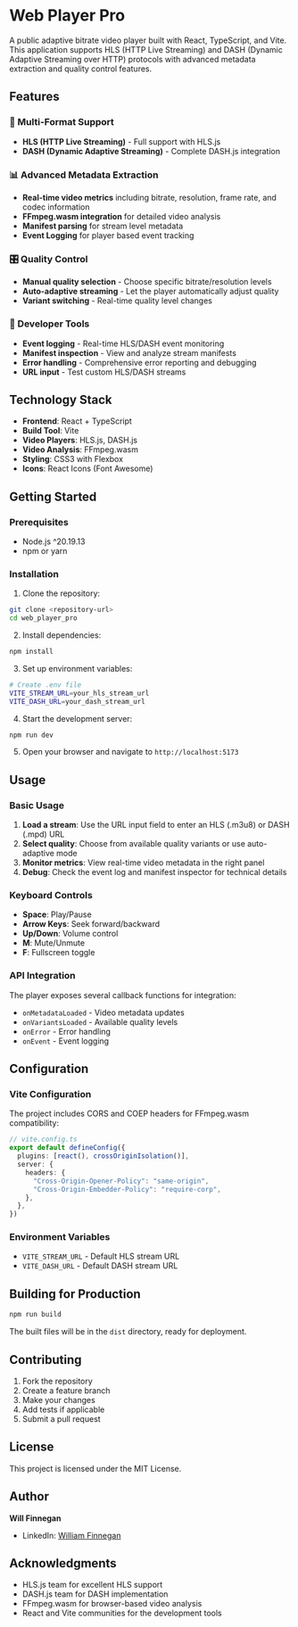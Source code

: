 # Web Player Pro

A public adaptive bitrate video player built with React, TypeScript, and Vite. This application supports HLS (HTTP Live Streaming) and DASH (Dynamic Adaptive Streaming over HTTP) protocols with advanced metadata extraction and quality control features.

## Features

### 🎥 Multi-Format Support
- **HLS (HTTP Live Streaming)** - Full support with HLS.js
- **DASH (Dynamic Adaptive Streaming)** - Complete DASH.js integration

### 📊 Advanced Metadata Extraction
- **Real-time video metrics** including bitrate, resolution, frame rate, and codec information
- **FFmpeg.wasm integration** for detailed video analysis
- **Manifest parsing** for stream level metadata
- **Event Logging** for player based event tracking

### 🎛️ Quality Control
- **Manual quality selection** - Choose specific bitrate/resolution levels
- **Auto-adaptive streaming** - Let the player automatically adjust quality
- **Variant switching** - Real-time quality level changes

### 🔧 Developer Tools
- **Event logging** - Real-time HLS/DASH event monitoring
- **Manifest inspection** - View and analyze stream manifests
- **Error handling** - Comprehensive error reporting and debugging
- **URL input** - Test custom HLS/DASH streams

## Technology Stack

- **Frontend**: React + TypeScript
- **Build Tool**: Vite
- **Video Players**: HLS.js, DASH.js
- **Video Analysis**: FFmpeg.wasm
- **Styling**: CSS3 with Flexbox
- **Icons**: React Icons (Font Awesome)

## Getting Started

### Prerequisites
- Node.js ^20.19.13
- npm or yarn

### Installation

1. Clone the repository:
```bash
git clone <repository-url>
cd web_player_pro
```

2. Install dependencies:
```bash
npm install
```

3. Set up environment variables:
```bash
# Create .env file
VITE_STREAM_URL=your_hls_stream_url
VITE_DASH_URL=your_dash_stream_url
```

4. Start the development server:
```bash
npm run dev
```

5. Open your browser and navigate to `http://localhost:5173`

## Usage

### Basic Usage
1. **Load a stream**: Use the URL input field to enter an HLS (.m3u8) or DASH (.mpd) URL
2. **Select quality**: Choose from available quality variants or use auto-adaptive mode
3. **Monitor metrics**: View real-time video metadata in the right panel
4. **Debug**: Check the event log and manifest inspector for technical details

### Keyboard Controls
- **Space**: Play/Pause
- **Arrow Keys**: Seek forward/backward
- **Up/Down**: Volume control
- **M**: Mute/Unmute
- **F**: Fullscreen toggle

### API Integration
The player exposes several callback functions for integration:
- `onMetadataLoaded` - Video metadata updates
- `onVariantsLoaded` - Available quality levels
- `onError` - Error handling
- `onEvent` - Event logging

## Configuration

### Vite Configuration
The project includes CORS and COEP headers for FFmpeg.wasm compatibility:
```typescript
// vite.config.ts
export default defineConfig({
  plugins: [react(), crossOriginIsolation()],
  server: {
    headers: {
      "Cross-Origin-Opener-Policy": "same-origin",
      "Cross-Origin-Embedder-Policy": "require-corp",
    },
  },
})
```

### Environment Variables
- `VITE_STREAM_URL` - Default HLS stream URL
- `VITE_DASH_URL` - Default DASH stream URL

## Building for Production

```bash
npm run build
```

The built files will be in the `dist` directory, ready for deployment.

## Contributing

1. Fork the repository
2. Create a feature branch
3. Make your changes
4. Add tests if applicable
5. Submit a pull request

## License

This project is licensed under the MIT License.

## Author

**Will Finnegan**
- LinkedIn: [William Finnegan](https://www.linkedin.com/in/william-finnegan-4b64819a)

## Acknowledgments

- HLS.js team for excellent HLS support
- DASH.js team for DASH implementation
- FFmpeg.wasm for browser-based video analysis
- React and Vite communities for the development tools
